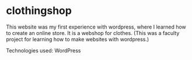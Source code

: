 ﻿# clothingshop

This website was my first experience with wordpress, where I learned how to create an online store. It is a webshop for clothes. (This was a faculty project for learning how to make websites with wordpress.)

Technologies used: WordPress
